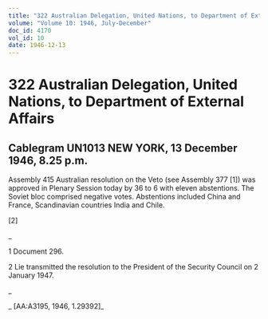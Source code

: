 ```yaml
---
title: "322 Australian Delegation, United Nations, to Department of External Affairs"
volume: "Volume 10: 1946, July-December"
doc_id: 4170
vol_id: 10
date: 1946-12-13
---
```


# 322 Australian Delegation, United Nations, to Department of External Affairs

## Cablegram UN1013 NEW YORK, 13 December 1946, 8.25 p.m.

Assembly 415 Australian resolution on the Veto (see Assembly 377 [1]) was approved in Plenary Session today by 36 to 6 with eleven abstentions. The Soviet bloc comprised negative votes. Abstentions included China and France, Scandinavian countries India and Chile.

[2]

_

1 Document 296.

2 Lie transmitted the resolution to the President of the Security Council on 2 January 1947.

_

_ [AA:A3195, 1946, 1.29392]_
